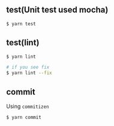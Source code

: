 ## test(Unit test used mocha)

```bash
$ yarn test
```

## test(lint)

```bash
$ yarn lint

# if you see fix
$ yarn lint --fix
```

## commit

Using `commitizen`

```
$ yarn commit
```
